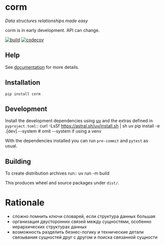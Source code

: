 # corm

_Data structures relationships made easy_

corm is in early development. API can change.


[![build](https://github.com/angru/corm/workflows/build/badge.svg)](https://github.com/angru/corm/actions?query=workflow%3Abuild+branch%3Amaster++)
[![codecov](https://codecov.io/gh/angru/corm/branch/master/graph/badge.svg)](https://codecov.io/gh/angru/corm)

## Help

See [documentation](https://angru.github.io/corm/) for more details.

## Installation

`pip install corm`

## Development

Install the development dependencies using [uv](https://github.com/astral-sh/uv) and the extras defined in `pyproject.toml`::
    curl -LsSf https://astral.sh/uv/install.sh | sh
    uv pip install -e .[dev] --system  # omit --system if using a venv

With the dependencies installed you can run `pre-commit` and `pytest` as usual.

## Building

To create distribution archives run::
    uv run -m build

This produces wheel and source packages under `dist/`.

# Rationale

* сложно помнить ключи словарей, если структура данных большая
* организация двусторонних связей между сущностями, особенно иерархических структурах данных
* возможность разделить безнес-логику и технические детали связывания сущностей друг с другом и поиска связанной сущности

